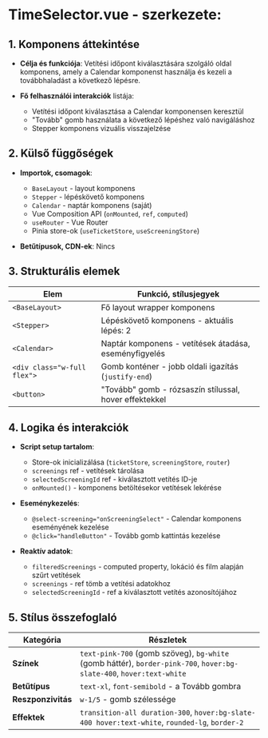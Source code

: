 
# **TimeSelector.vue - szerkezete:**

## **1. Komponens áttekintése**

- **Célja és funkciója**: Vetítési időpont kiválasztására szolgáló oldal komponens, amely a Calendar komponenst használja és kezeli a továbbhaladást a következő lépésre.

- **Fő felhasználói interakciók** listája:
  - Vetítési időpont kiválasztása a Calendar komponensen keresztül
  - "Tovább" gomb használata a következő lépéshez való navigáláshoz
  - Stepper komponens vizuális visszajelzése

## **2. Külső függőségek**

- **Importok, csomagok**:
  - `BaseLayout` - layout komponens
  - `Stepper` - lépéskövető komponens
  - `Calendar` - naptár komponens (saját)
  - Vue Composition API (`onMounted`, `ref`, `computed`)
  - `useRouter` - Vue Router
  - Pinia store-ok (`useTicketStore`, `useScreeningStore`)

- **Betűtípusok, CDN-ek**: Nincs

## **3. Strukturális elemek**

| **Elem** | **Funkció, stílusjegyek** |
|----------|---------------------------|
| `<BaseLayout>` | Fő layout wrapper komponens |
| `<Stepper>` | Lépéskövető komponens - aktuális lépés: 2 |
| `<Calendar>` | Naptár komponens - vetítések átadása, eseményfigyelés |
| `<div class="w-full flex">` | Gomb konténer - jobb oldali igazítás (`justify-end`) |
| `<button>` | "Tovább" gomb - rózsaszín stílussal, hover effektekkel |

## **4. Logika és interakciók**

- **Script setup tartalom**:
  - Store-ok inicializálása (`ticketStore`, `screeningStore`, `router`)
  - `screenings` ref - vetítések tárolása
  - `selectedScreeningId` ref - kiválasztott vetítés ID-je
  - `onMounted()` - komponens betöltésekor vetítések lekérése

- **Eseménykezelés**:
  - `@select-screening="onScreeningSelect"` - Calendar komponens eseményének kezelése
  - `@click="handleButton"` - Tovább gomb kattintás kezelése

- **Reaktív adatok**:
  - `filteredScreenings` - computed property, lokáció és film alapján szűrt vetítések
  - `screenings` - ref tömb a vetítési adatokhoz
  - `selectedScreeningId` - ref a kiválasztott vetítés azonosítójához

## **5. Stílus összefoglaló**

| **Kategória** | **Részletek** |
|---------------|---------------|
| **Színek** | `text-pink-700` (gomb szöveg), `bg-white` (gomb háttér), `border-pink-700`, `hover:bg-slate-400`, `hover:text-white` |
| **Betűtípus** | `text-xl`, `font-semibold` - a Tovább gombra |
| **Reszponzivitás** | `w-1/5` - gomb szélessége |
| **Effektek** | `transition-all duration-300`, `hover:bg-slate-400 hover:text-white`, `rounded-lg`, `border-2` |